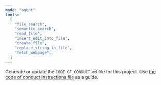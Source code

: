 ```yaml
---
mode: "agent"
tools:
  [
    "file_search",
    "semantic_search",
    "read_file",
    "insert_edit_into_file",
    "create_file",
    "replace_string_in_file",
    "fetch_webpage",
  ]
---
```


Generate or update the `CODE_OF_CONDUCT.md` file for this project. Use [the code of conduct instructions file](../instructions/CODE_OF_CONDUCT.instructions.md) as a guide.
